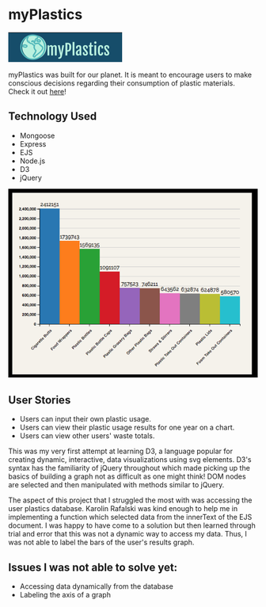 # myPlastics
![myPlastics logo](/public/images/myplastics_logo_screenshot.png)

myPlastics was built for our planet. It is meant to encourage users to make conscious decisions regarding their consumption of plastic materials. Check it out [here](https://lit-sea-30634.herokuapp.com/myPlastics)!

## Technology Used
* Mongoose
* Express
* EJS
* Node.js
* D3
* jQuery

![myPlastics chart](/public/images/myPlastics_topTen_sh.png)

## User Stories
* Users can input their own plastic usage.
* Users can view their plastic usage results for one year on a chart.
* Users can view other users' waste totals.

This was my very first attempt at learning D3, a language popular for creating dynamic, interactive, data visualizations using svg elements. D3's syntax has the familiarity of jQuery throughout which made picking up the basics of building a graph not as difficult as one might think! DOM nodes are selected and then manipulated with methods similar to jQuery.

The aspect of this project that I struggled the most with was accessing the user plastics database. Karolin Rafalski was kind enough to help me in implementing a function which selected data from the innerText of the EJS document. I was happy to have come to a solution but then learned through trial and error that this was not a dynamic way to access my data. Thus, I was not able to label the bars of the user's results graph.

## Issues I was not able to solve yet:
* Accessing data dynamically from the database
* Labeling the axis of a graph
